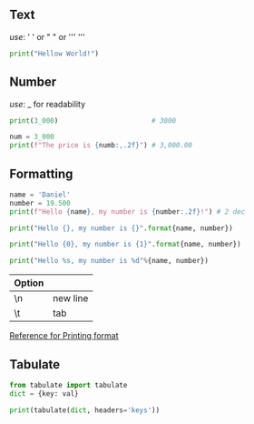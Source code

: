 ## Text
*use*: ' ' or " " or ''' '''
```python
print("Hellow World!")
```

## Number
*use*: _ for readability
```python
print(3_000)                       # 3000

num = 3_000
print(f"The price is {numb:,.2f}") # 3,000.00
```

## Formatting
```python
name = 'Daniel'
number = 19.500
print(f"Hello {name}, my number is {number:.2f}!") # 2 dec

print("Hello {}, my number is {}".format{name, number})

print("Hello {0}, my number is {1}".format{name, number})

print("Hello %s, my number is %d"%{name, number})
```

| Option |          |
| ------ | -------- |
| \n     | new line |
| \t     | tab      |
[Reference for Printing format](https://www.w3schools.com/python/ref_string_format.asp)

## Tabulate
```python
from tabulate import tabulate
dict = {key: val}

print(tabulate(dict, headers='keys'))
```
